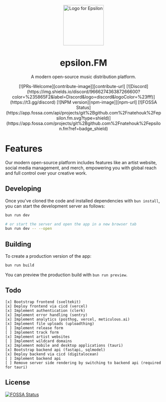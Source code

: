 <p align="center">
  <picture>
    <img src="https://github.com/epsilon-records/epsilon.fm/blob/0f0c8ecae0a27765dfece6c417c88b6068821e6e/src/lib/images/logo.png" width="130" alt="Logo for Epsilon">    
  </picture>
</p>

<h1 align="center">
  epsilon.FM
</h1>

<p align="center">
  A modern open-source music distribution platform.
</p>

<div align="center">
[![PRs-Welcome][contribute-image]][contribute-url]
[![Discord](https://img.shields.io/discord/966627436387266600?color=%235865F2&label=Discord&logo=discord&logoColor=%23fff)](https://t3.gg/discord)
[![NPM version][npm-image]][npm-url]
[![FOSSA Status](https://app.fossa.com/api/projects/git%2Bgithub.com%2Fnatehouk%2Fepsilon.fm.svg?type=shield)](https://app.fossa.com/projects/git%2Bgithub.com%2Fnatehouk%2Fepsilon.fm?ref=badge_shield)
</div>

# Features

Our modern open-source platform includes features like an artist website, social media management, and merch, empowering you with global reach and full control over your creative work.

## Developing

Once you've cloned the code and installed dependencies with `bun install`, you can start the development server as follows:

```bash
bun run dev

# or start the server and open the app in a new browser tab
bun run dev -- --open
```

## Building

To create a production version of the app:

```bash
bun run build
```

You can preview the production build with `bun run preview`.

## Todo

```
[x] Bootstrap frontend (sveltekit)
[x] Deploy frontend via cicd (vercel)
[x] Implement authentication (clerk)
[x] Implement error handling (sentry)
[x] Implement analytics (posthog, vercel, meticulous.ai)
[x] Implement file uploads (uploadthing)
[ ] Implement release form
[ ] Implement track form
[x] Implement artist websites
[ ] Implement wildcard domains
[x] Implement mobile and desktop applications (tauri)
[x] Bootstrap backend api (fastapi, sqlmodel)
[x] Deploy backend via cicd (digitalocean)
[ ] Implement backend api
[ ] Remove server side rendering by switching to backend api (required for tauri)
```

## License

[![FOSSA Status](https://app.fossa.com/api/projects/git%2Bgithub.com%2Fnatehouk%2Fepsilon.fm.svg?type=large)](https://app.fossa.com/projects/git%2Bgithub.com%2Fnatehouk%2Fepsilon.fm?ref=badge_large)

[contribute-url]: https://github.com/epsilon-records/epsilon.fm/blob/main/CONTRIBUTING.md
[contribute-image]: https://img.shields.io/badge/PRs-welcome-blue.svg
